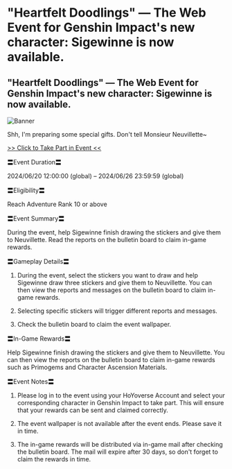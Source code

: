 # "Heartfelt Doodlings" — The Web Event for Genshin Impact's new character: Sigewinne is now available.
## "Heartfelt Doodlings" — The Web Event for Genshin Impact's new character: Sigewinne is now available.
![Banner](https://sdk.hoyoverse.com/upload/ann/2024/06/19/329dcfee77f4f36e625743a11c5cde7d_3416839425057405091.jpg)

Shh, I'm preparing some special gifts. Don't tell Monsieur Neuvillette~

[>> Click to Take Part in Event <<](https://act.hoyoverse.com/ys/event/e20240620sigewinne-ktlz9u/index.html?game_biz=hk4e_global&sign_type=2&auth_appid=e20240620rolewarm&authkey_ver=1&utm_source=ingame&utm_medium=notice)

〓Event Duration〓

2024/06/20 12:00:00 (global) – 2024/06/26 23:59:59 (global)

〓Eligibility〓

Reach Adventure Rank 10 or above

〓Event Summary〓

During the event, help Sigewinne finish drawing the stickers and give them to Neuvillette. Read the reports on the bulletin board to claim in-game rewards.

〓Gameplay Details〓

1. During the event, select the stickers you want to draw and help Sigewinne draw three stickers and give them to Neuvillette. You can then view the reports and messages on the bulletin board to claim in-game rewards.

2. Selecting specific stickers will trigger different reports and messages.

3. Check the bulletin board to claim the event wallpaper.

〓In-Game Rewards〓

Help Sigewinne finish drawing the stickers and give them to Neuvillette. You can then view the reports on the bulletin board to claim in-game rewards such as Primogems and Character Ascension Materials.

〓Event Notes〓

1. Please log in to the event using your HoYoverse Account and select your corresponding character in Genshin Impact to take part. This will ensure that your rewards can be sent and claimed correctly.

2. The event wallpaper is not available after the event ends. Please save it in time.

3. The in-game rewards will be distributed via in-game mail after checking the bulletin board. The mail will expire after 30 days, so don't forget to claim the rewards in time.
